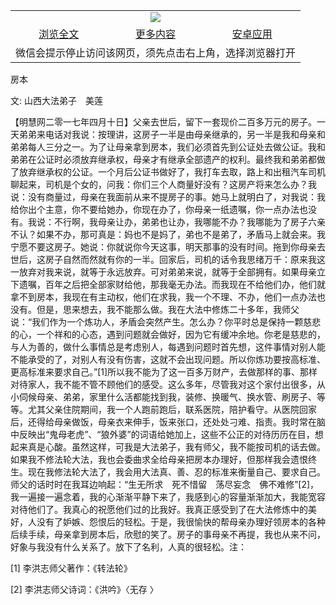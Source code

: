 

<table>
  <tr>
    <td align="center" colspan="3">
      <a href="https://github.com/ogate/ogate/blob/master/README.md"><img src="https://cloud.githubusercontent.com/assets/11880933/13434984/f430fae2-e012-11e5-814f-c2df1e82b247.jpg"/></a>
    </td>
  </tr>
  <tr>
    <td align="center">
      <a href="https://s3.ap-south-1.amazonaws.com/ogatem/oGate.htm?c817181&from=oNote">浏览全文</a>
    </td>
    <td align="center">
      <a href="https://s3.ap-south-1.amazonaws.com/ogatem/oGate.htm?from=oNote">更多内容</a>
    </td>
    <td align="center">
      <a href="https://raw.githubusercontent.com/ogate/up/master/ogate.apk">安卓应用</a>
    </td>
  </tr>
  <tr>
    <td align="center" colspan="3">
      微信会提示停止访问该网页，须先点击右上角，选择浏览器打开
    </td>
  </tr>
</table>    


房本


文: 山西大法弟子　美莲




【明慧网二零一七年四月十日】父亲去世后，留下一套现价二百多万元的房子。一天弟弟来电话对我说：按理讲，这房子一半是由母亲继承的，另一半是我和母亲和弟弟每人三分之一。为了让母亲拿到房本，我们必须首先到公证处去做公证。我和弟弟在公证时必须放弃继承权，母亲才有继承全部遗产的权利。最终我和弟弟都做了放弃继承权的公证。一个月后公证书做好了，我打车去取，路上和出租汽车司机聊起来，司机是个女的，问我：你们三个人商量好没有？这房产将来怎么办？我说：没有商量过，母亲在我面前从来不提房子的事。她马上就明白了，对我说：我给你出个主意，你不要给她办，你现在办了，你母亲一纸遗嘱，你一点办法也没有。我说：不行啊，我母亲让办，弟弟也让办，我哪能不办？我哪能为了房子六亲不认？如果不办，那可真是：妈也不是妈了，弟也不是弟了，矛盾马上就会来。我宁愿不要这房子。她说：你就说你今天这事，明天那事的没有时间。拖到你母亲去世后，这房子自然而然就有你的一半。回家后，司机的话令我思绪万千：原来我这一放弃对我来说，就等于永远放弃。可对弟弟来说，就等于全部拥有。如果母亲立下遗嘱，百年之后把全部家财给他，那我毫无办法。而我现在不给他们办，他们就拿不到房本，我现在有主动权，他们在求我，我一个不理、不办，他们一点办法也没有。但是，思来想去，我不能那么做。我在大法中修炼二十多年，我师父说：“我们作为一个炼功人，矛盾会突然产生。怎么办？你平时总是保持一颗慈悲的心，一个祥和的心态，遇到问题就会做好，因为它有缓冲余地。你老是慈悲的，与人为善的，做什么事情总是考虑别人，每遇到问题时首先想，这件事情对别人能不能承受的了，对别人有没有伤害，这就不会出现问题。所以你炼功要按高标准、更高标准来要求自己。”[1]所以我不能为了这一百多万财产，去做那样的事、那样对待家人，我不能不管不顾他们的感受。这么多年，尽管我对这个家付出很多，从小伺候母亲、弟弟，家里什么活都能找到我，装修、换暖气、换水管、刷房子、等等。尤其父亲住院期间，我一个人跑前跑后，联系医院，陪护看守。从医院回家后，还得给母亲做饭，母亲衣来伸手，饭来张口，还处处刁难、指责。我时常在脑中反映出“鬼母老虎”、“狼外婆”的词语给她加上，这些不公正的对待历历在目，想起来真是心酸。虽然这样，可我是大法弟子，我有师父，我不能按司机的话去做。如果我不修法轮大法，我也会委曲求全给母亲把房本办理好，但那样我会遗恨终生。现在我修法轮大法了，我会用大法真、善、忍的标准来衡量自己、要求自己。师父的话时时在我耳边响起：“生无所求　死不惜留　荡尽妄念　佛不难修”[2]，我一遍接一遍念着，我的心渐渐平静下来了，我感到心的容量渐渐加大，我能宽容对待他们了。我真心的祝愿他们过的比我好。我真正感受到了在大法修炼中的美好，人没有了妒嫉、怨恨后的轻松。于是，我很愉快的帮母亲办理好领房本的各种后续手续，母亲拿到房本后，欣慰的笑了。房子的事母亲不再提，我也从来不问，好象与我没有什么关系了。放下了名利，人真的很轻松。注：

[1] 李洪志师父著作：《转法轮》

[2] 李洪志师父诗词：《洪吟》〈无存 〉
